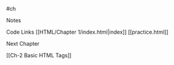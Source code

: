 #ch



Notes


Code Links
[[HTML/Chapter 1/index.html|index]]
[[practice.html]]





Next Chapter

[[Ch-2 Basic HTML Tags]]
